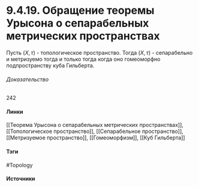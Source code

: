 # 9.4.19. Обращение теоремы Урысона о сепарабельных метрических пространствах
Пусть $(X,\tau)$ - топологическое пространство. Тогда $(X,\tau)$ - сепарабельно и метризуемо тогда и только тогда когда оно гомеоморфно подпространству куба Гильберта.
###### Доказательство
242
#### Линки
 [[Теорема Урысона о сепарабельных метрических пространствах]],
 [[Топологическое пространство]],
 [[Сепарабельное пространство]],
 [[Метризуемое пространство]],
 [[Гомеоморфизм]],
 [[Куб Гильберта]]
#### Тэги
 #Topology 
#### Источники

